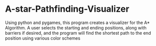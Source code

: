 # A-star-Pathfinding-Visualizer
Using python and pygames, this program creates a visualizer for the A* Algorithm. A user selects the starting and ending positions, along with barriers if desired, and 
the program will find the shortest path to the end position using various color schemes
